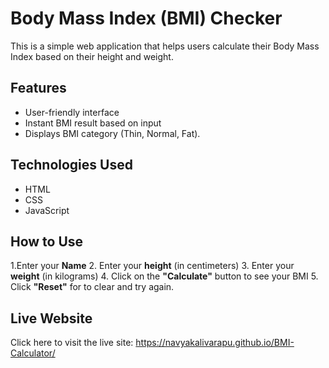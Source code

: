 # Body Mass Index (BMI) Checker

This is a simple web application that helps users calculate their Body Mass Index  based on their height and weight.

## Features

- User-friendly interface
- Instant BMI result based on input
- Displays BMI category (Thin, Normal, Fat).

## Technologies Used

- HTML
- CSS
- JavaScript

## How to Use

1.Enter your **Name**
2. Enter your **height** (in centimeters)
3. Enter your **weight** (in kilograms)
4. Click on the **"Calculate"** button to see your BMI
5. Click **"Reset"** for to clear and try again.

## Live Website

Click here to visit the live site: https://navyakalivarapu.github.io/BMI-Calculator/


